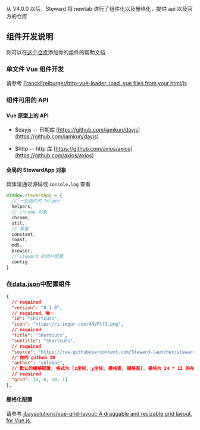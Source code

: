 从 V4.0.0 以后，Steward 将 newtab 进行了组件化以及栅格化，提供 api 以及官方的仓库

## 组件开发说明
你可以在[这个仓库](https://github.com/Steward-launcher/steward-documents)添加你的组件的帮助文档

### 单文件 Vue 组件开发
请参考 [FranckFreiburger/http-vue-loader: load .vue files from your html/js](https://github.com/FranckFreiburger/http-vue-loader)

### 组件可用的 API
#### Vue 原型上的 API
- $dayjs -- 日期库
[https://github.com/iamkun/dayjs](https://github.com/iamkun/dayjs)

- $http -- http 库
[https://github.com/axios/axios](https://github.com/axios/axios)

#### 全局的 StewardApp 对象
具体请通过源码或 `console.log` 查看
```js
window.stewardApp = {
  // 一些插件的 helper
  helpers,
  // chrome 对象
  chrome,
  util,
  // 常量
  constant,
  Toast,
  md5,
  browser,
  // steward 的用户配置
  config
}
```

### 在[data.json](../data.json)中配置组件
```json
{
  // required
  "version": "0.1.0",
  // required，唯一
  "id": "shortcuts",
  "icon": "https://i.imgur.com/4NVFlf3.png",
  // required
  "title": "Shortcuts",
  "subtitle": "Shortcuts",
  // required
  "source": "https://raw.githubusercontent.com/Steward-launcher/steward-newtab-components/master/components/shortcuts/0.1.0/index.vue",
  // 你的 github ID
  "author": "solobat",
  // 默认的栅格配置, 格式为 [x坐标, y坐标, 栅格宽, 栅格高], 栅格为 24 * 13 的布局
  // required
  "grid": [0, 0, 10, 1]
},
```

#### 栅格化配置
请参考 [jbaysolutions/vue-grid-layout: A draggable and resizable grid layout, for Vue.js.](https://github.com/jbaysolutions/vue-grid-layout)